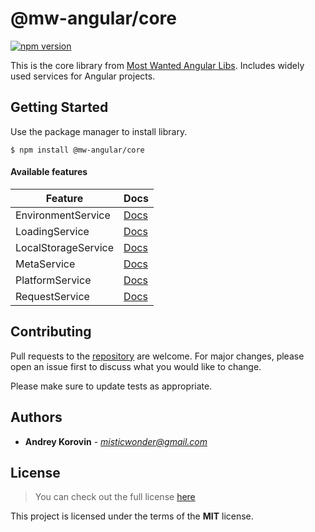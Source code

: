 # @mw-angular/core

[![npm version](https://badge.fury.io/js/%40mw-angular%2Fcore.svg)](https://badge.fury.io/js/%40mw-angular%2Fcore)

This is the core library from [Most Wanted Angular Libs](https://github.com/misticwonder/mw-angular#readme). 
Includes widely used services for Angular projects.

## Getting Started

Use the package manager to install library.
```
$ npm install @mw-angular/core
```

#### Available features

| Feature                     | Docs         |
|-----------------------------|--------------|
| EnvironmentService          | [Docs][1]    |
| LoadingService              | [Docs][2]    |
| LocalStorageService         | [Docs][3]    |
| MetaService                 | [Docs][4]    |
| PlatformService             | [Docs][5]    |
| RequestService              | [Docs][6]    |

[1]: https://mw-angular.com
[2]: https://mw-angular.com
[3]: https://mw-angular.com
[4]: https://mw-angular.com
[5]: https://mw-angular.com
[6]: https://mw-angular.com

## Contributing

Pull requests to the [repository](https://github.com/misticwonder/mw-angular) are welcome. 
For major changes, please open an issue first to discuss what you would like to change.

Please make sure to update tests as appropriate.

## Authors

* **Andrey Korovin** - *misticwonder@gmail.com*

## License

>You can check out the full license [here](https://github.com/misticwonder/mw-angular/blob/production/libs/mw-angular/core/LICENSE)

This project is licensed under the terms of the **MIT** license.
